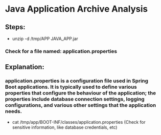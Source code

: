 # Java Application Archive Analysis

## Steps:

 - unzip -d /tmp/APP JAVA_APP.jar

### Check for a file named: application.properties

## Explanation:

### application.properties is a configuration file used in Spring Boot applications. It is typically used to define various properties that configure the behaviour of the application; the properties include database connection settings, logging configurations, and various other settings that the application needs.

 - cat /tmp/app/BOOT-INF/classes/application.properties (Check for sensitive information, like database credentials, etc)
